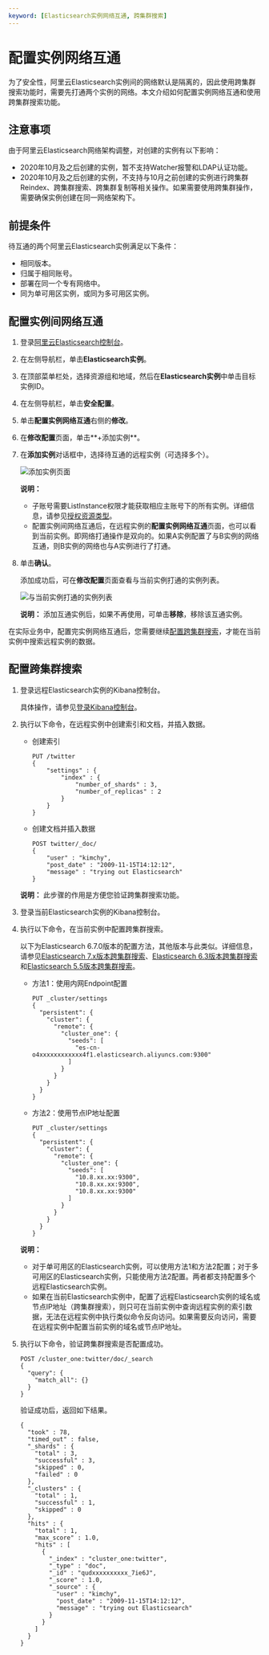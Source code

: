 ```yaml
---
keyword: [Elasticsearch实例网络互通, 跨集群搜索]
---
```


# 配置实例网络互通

为了安全性，阿里云Elasticsearch实例间的网络默认是隔离的，因此使用跨集群搜索功能时，需要先打通两个实例的网络。本文介绍如何配置实例网络互通和使用跨集群搜索功能。

## 注意事项

由于阿里云Elasticsearch网络架构调整，对创建的实例有以下影响：

-   2020年10月及之后创建的实例，暂不支持Watcher报警和LDAP认证功能。
-   2020年10月及之后创建的实例，不支持与10月之前创建的实例进行跨集群Reindex、跨集群搜索、跨集群复制等相关操作。如果需要使用跨集群操作，需要确保实例创建在同一网络架构下。

## 前提条件

待互通的两个阿里云Elasticsearch实例满足以下条件：

-   相同版本。
-   归属于相同账号。
-   部署在同一个专有网络中。
-   同为单可用区实例，或同为多可用区实例。

## 配置实例间网络互通

1.  登录[阿里云Elasticsearch控制台](https://elasticsearch.console.aliyun.com/#/home)。

2.  在左侧导航栏，单击**Elasticsearch实例**。

3.  在顶部菜单栏处，选择资源组和地域，然后在**Elasticsearch实例**中单击目标实例ID。

4.  在左侧导航栏，单击**安全配置**。

5.  单击**配置实例网络互通**右侧的**修改**。

6.  在**修改配置**页面，单击**+添加实例**。

7.  在**添加实例**对话框中，选择待互通的远程实例（可选择多个）。

    ![添加实例页面](https://static-aliyun-doc.oss-accelerate.aliyuncs.com/assets/img/zh-CN/7946359951/p61517.png)

    **说明：**

    -   子账号需要ListInstance权限才能获取相应主账号下的所有实例。详细信息，请参见[授权资源类型](/cn.zh-CN/访问控制/授权资源类型.md)。
    -   配置实例间网络互通后，在远程实例的**配置实例网络互通**页面，也可以看到当前实例。即网络打通操作是双向的。如果A实例配置了与B实例的网络互通，则B实例的网络也与A实例进行了打通。
8.  单击**确认**。

    添加成功后，可在**修改配置**页面查看与当前实例打通的实例列表。

    ![与当前实例打通的实例列表](https://static-aliyun-doc.oss-accelerate.aliyuncs.com/assets/img/zh-CN/1899857061/p61518.png)

    **说明：** 添加互通实例后，如果不再使用，可单击**移除**，移除该互通实例。


在实际业务中，配置完实例网络互通后，您需要继续[配置跨集群搜索](#section_cge_km0_eay)，才能在当前实例中搜索远程实例的数据。

## 配置跨集群搜索

1.  登录远程Elasticsearch实例的Kibana控制台。

    具体操作，请参见[登录Kibana控制台](/cn.zh-CN/Elasticsearch/可视化控制/Kibana/登录Kibana控制台.md)。

2.  执行以下命令，在远程实例中创建索引和文档，并插入数据。

    -   创建索引

        ```
        PUT /twitter
        {
            "settings" : {
                "index" : {
                    "number_of_shards" : 3, 
                    "number_of_replicas" : 2 
                }
            }
        }
        ```

    -   创建文档并插入数据

        ```
        POST twitter/_doc/
        {
            "user" : "kimchy",
            "post_date" : "2009-11-15T14:12:12",
            "message" : "trying out Elasticsearch"
        }
        ```

    **说明：** 此步骤的作用是方便您验证跨集群搜索功能。

3.  登录当前Elasticsearch实例的Kibana控制台。

4.  执行以下命令，在当前实例中配置跨集群搜索。

    以下为Elasticsearch 6.7.0版本的配置方法，其他版本与此类似。详细信息，请参见[Elasticsearch 7.x版本跨集群搜索](https://www.elastic.co/guide/en/elasticsearch/reference/7.6/modules-cross-cluster-search.html)、[Elasticsearch 6.3版本跨集群搜索](https://www.elastic.co/guide/en/elasticsearch/reference/6.3/modules-cross-cluster-search.html)和[Elasticsearch 5.5版本跨集群搜索](https://www.elastic.co/guide/en/elasticsearch/reference/5.5/modules-cross-cluster-search.html)。

    -   方法1：使用内网Endpoint配置

        ```
        PUT _cluster/settings
        {
          "persistent": {
            "cluster": {
              "remote": {
                "cluster_one": {
                  "seeds": [
                    "es-cn-o4xxxxxxxxxxxx4f1.elasticsearch.aliyuncs.com:9300"
                  ]
                }
              }
            }
          }
        }
        ```

    -   方法2：使用节点IP地址配置

        ```
        PUT _cluster/settings
        {
          "persistent": {
            "cluster": {
              "remote": {
                "cluster_one": {
                  "seeds": [
                    "10.8.xx.xx:9300",
                    "10.8.xx.xx:9300",
                    "10.8.xx.xx:9300"
                  ]
                }
              }
            }
          }
        }
        ```

    **说明：**

    -   对于单可用区的Elasticsearch实例，可以使用方法1和方法2配置；对于多可用区的Elasticsearch实例，只能使用方法2配置。两者都支持配置多个远程Elasticsearch实例。
    -   如果在当前Elasticsearch实例中，配置了远程Elasticsearch实例的域名或节点IP地址（跨集群搜索），则只可在当前实例中查询远程实例的索引数据，无法在远程实例中执行类似命令反向访问。如果需要反向访问，需要在远程实例中配置当前实例的域名或节点IP地址。
5.  执行以下命令，验证跨集群搜索是否配置成功。

    ```
    POST /cluster_one:twitter/doc/_search
    {
      "query": {
        "match_all": {}
      }
    }
    ```

    验证成功后，返回如下结果。

    ```
    {
      "took" : 78,
      "timed_out" : false,
      "_shards" : {
        "total" : 3,
        "successful" : 3,
        "skipped" : 0,
        "failed" : 0
      },
      "_clusters" : {
        "total" : 1,
        "successful" : 1,
        "skipped" : 0
      },
      "hits" : {
        "total" : 1,
        "max_score" : 1.0,
        "hits" : [
          {
            "_index" : "cluster_one:twitter",
            "_type" : "doc",
            "_id" : "qudxxxxxxxxxx_7ie6J",
            "_score" : 1.0,
            "_source" : {
              "user" : "kimchy",
              "post_date" : "2009-11-15T14:12:12",
              "message" : "trying out Elasticsearch"
            }
          }
        ]
      }
    }
    ```


